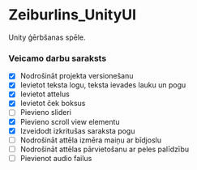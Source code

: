 # Zeiburlins_UnityUI
Unity ģērbšanas spēle.
### Veicamo darbu saraksts
- [x] Nodrošināt projekta versionešanu
- [x] Ievietot teksta logu, teksta ievades lauku un pogu
- [x] Ievietot attelus
- [x] Ievietot ček boksus
- [ ] Pievieno slideri
- [x] Pievieno scroll view elementu
- [x]  Izveidodt izkritušas saraksta pogu
- [ ]  Nodrošināt attēla izmēra maiņu ar bīdjoslu 
- [ ]  Nodrošināt attēlas pārvietošanu ar peles palīdzību
- [ ]  Pievienot audio failus
